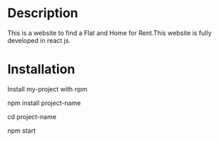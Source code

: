 # Description
This is a website to find a Flat and Home for Rent.This website is fully developed in react js.

# Installation
Install my-project with npm

npm install project-name

cd project-name

 npm start